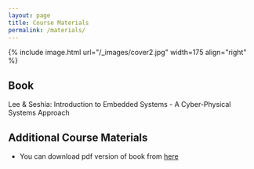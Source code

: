 ```yaml
---
layout: page
title: Course Materials
permalink: /materials/
---
```


{% include image.html url="/_images/cover2.jpg" width=175 align="right" %}

## Book

Lee & Seshia: Introduction to Embedded Systems - A Cyber-Physical Systems Approach

## Additional Course Materials

* You can download pdf version of book from [here](https://ptolemy.berkeley.edu/books/leeseshia/index.html)
